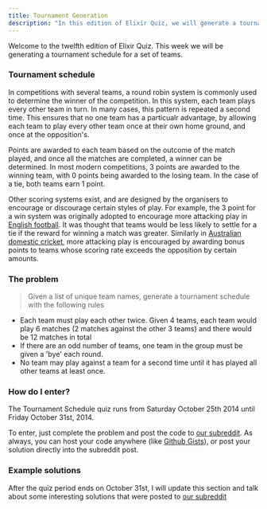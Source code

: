 ```yaml
---
title: Tournament Generation
description: "In this edition of Elixir Quiz, we will generate a tournament schedule for a given set of teams."
---
```


Welcome to the twelfth edition of Elixir Quiz. This week we will be generating a tournament schedule for a set of teams.

### Tournament schedule

In competitions with several teams, a round robin system is commonly used to determine the winner of the competition. In this system, each team plays every other team in turn. In many cases, this pattern is repeated a second time. This ensures that no one team has a particualr advantage, by allowing each team to play every other team once at their own home ground, and once at the opposition's.

Points are awarded to each team based on the outcome of the match played, and once all the matches are completed, a winner can be determined. In most modern competitions, 3 points are awarded to the winning team, with 0 points being awarded to the losing team. In the case of a tie, both teams earn 1 point.

Other scoring systems exist, and are designed by the organisers to encourage or discourage certain styles of play. For example, the 3 point for a win system was originally adopted to encourage more attacking play in [English football](http://en.wikipedia.org/wiki/Three_points_for_a_win). It was thought that teams would be less likely to settle for a tie if the reward for winning a match was greater. Similarly in [Australian domestic cricket](http://en.wikipedia.org/wiki/Australian_domestic_limited-overs_cricket_tournament#Points_system), more attacking play is encouraged by awarding bonus points to teams whose scoring rate exceeds the opposition by certain amounts.

### The problem

> Given a list of unique team names, generate a tournament schedule with the following rules

* Each team must play each other twice. Given 4 teams, each team would play 6 matches (2 matches against the other 3 teams) and there would be 12 matches in total
* If there are an odd number of teams, one team in the group must be given a 'bye' each round.
* No team may play against a team for a second time until it has played all other teams at least once.

### How do I enter?

The Tournament Schedule quiz runs from Saturday October 25th 2014 until Friday October 31st, 2014.

To enter, just complete the problem and post the code to [our subreddit](http://reddit.com/r/elixirquiz). As always, you can host your code anywhere (like [Github Gists](https://gist.github.com/)), or post your solution directly into the subreddit post.

### Example solutions

After the quiz period ends on October 31st, I will update this section and talk about some interesting solutions that were posted to [our subreddit](http://reddit.com/r/elixirquiz)

